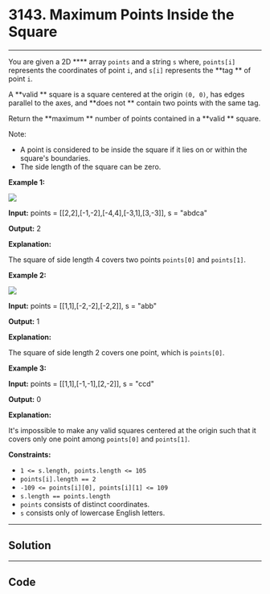 # 3143. Maximum Points Inside the Square

---

You are given a 2D **** array `points` and a string `s` where, `points[i]` represents the coordinates of point `i`, and `s[i]` represents the **tag ** of point `i`.

A **valid ** square is a square centered at the origin `(0, 0)`, has edges parallel to the axes, and **does not ** contain two points with the same tag.

Return the **maximum ** number of points contained in a **valid ** square.

Note:

  * A point is considered to be inside the square if it lies on or within the square's boundaries.
  * The side length of the square can be zero.



 

**Example 1:**

![](https://assets.leetcode.com/uploads/2024/03/29/3708-tc1.png)

**Input:** points = [[2,2],[-1,-2],[-4,4],[-3,1],[3,-3]], s = "abdca"

**Output:** 2

**Explanation:**

The square of side length 4 covers two points `points[0]` and `points[1]`.

**Example 2:**

![](https://assets.leetcode.com/uploads/2024/03/29/3708-tc2.png)

**Input:** points = [[1,1],[-2,-2],[-2,2]], s = "abb"

**Output:** 1

**Explanation:**

The square of side length 2 covers one point, which is `points[0]`.

**Example 3:**

**Input:** points = [[1,1],[-1,-1],[2,-2]], s = "ccd"

**Output:** 0

**Explanation:**

It's impossible to make any valid squares centered at the origin such that it covers only one point among `points[0]` and `points[1]`.

 

**Constraints:**

  * `1 <= s.length, points.length <= 105`
  * `points[i].length == 2`
  * `-109 <= points[i][0], points[i][1] <= 109`
  * `s.length == points.length`
  * `points` consists of distinct coordinates.
  * `s` consists only of lowercase English letters.

---

## Solution



---

## Code
```python


```
